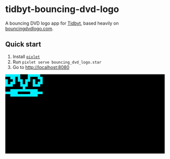 # tidbyt-bouncing-dvd-logo
A bouncing DVD logo app for [Tidbyt](https://tidbyt.com/), based heavily on [bouncingdvdlogo.com](https://bouncingdvdlogo.com/).

## Quick start
1. Install [`pixlet`](https://github.com/tidbyt/pixlet)
1. Run `pixlet serve bouncing_dvd_logo.star`
1. Go to [http://localhost:8080](http://localhost:8080)

![](https://github.com/mackorone/tidbyt-bouncing-dvd-logo/blob/main/bouncing_dvd_logo.gif)
